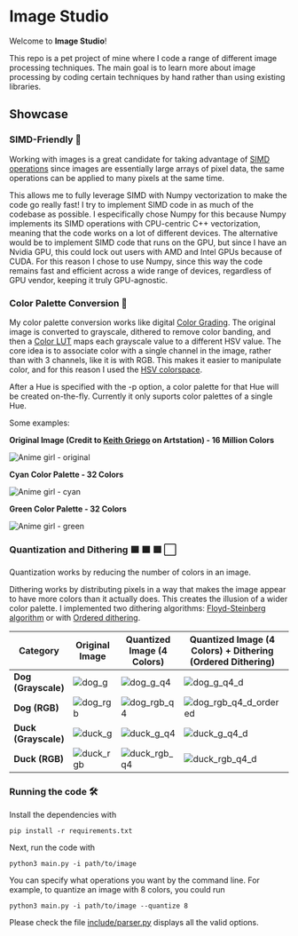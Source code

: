 # Image Studio

Welcome to **Image Studio**!

This repo is a pet project of mine where I code a range of different image processing techniques. 
The main goal is to learn more about image processing by coding certain techniques by hand rather than 
using existing libraries. 


## Showcase 


### SIMD-Friendly 🚀

Working with images is a great candidate for taking advantage of [SIMD operations](https://en.wikipedia.org/wiki/Single_instruction,_multiple_data) since images are essentially large arrays of pixel data, the same operations can be applied to many pixels at the same time. 

This allows me to fully leverage SIMD with Numpy vectorization to make the code go really fast! I try to implement SIMD code in as much of the codebase as possible. I especifically chose Numpy for this because Numpy
implements its SIMD operations with CPU-centric C++ vectorization, meaning that the code works on a lot of different devices. The alternative would be to implement SIMD code that runs on the GPU, but since I have an Nvidia GPU, this
could lock out users with AMD and Intel GPUs because of CUDA. For this reason I chose to use Numpy, since this way the code remains fast and efficient across a wide range of devices, regardless of GPU vendor, keeping it truly GPU-agnostic.


### Color Palette Conversion 🎨

My color palette conversion works like digital [Color Grading](https://en.wikipedia.org/wiki/Color_grading). The original image is converted to grayscale, dithered to remove color banding, and then a [Color LUT](https://en.wikipedia.org/wiki/3D_lookup_table) maps each grayscale value to a different HSV value. The core idea is to associate color with a single channel in the image, rather than with 3 channels, like it is with RGB. This makes it easier to manipulate color, and for this reason I used the [HSV colorspace](https://en.wikipedia.org/wiki/HSL_and_HSV).

After a Hue is specified with the -p option, a color palette for that Hue will be created on-the-fly. Currently it only suports color palettes of a single Hue.

Some examples:

**Original Image (Credit to [Keith Griego](https://www.artstation.com/keithgriego) on Artstation) - 16 Million Colors** 

![Anime girl - original](assets/animegirl_original.png)

**Cyan Color Palette - 32 Colors**

![Anime girl - cyan](assets/animegirl_cyan.png)

**Green Color Palette - 32 Colors**

![Anime girl - green](assets/animegirl_green.png)


### Quantization and Dithering 🟦 🟧 🟩 ⬜

Quantization works by reducing the number of colors in an image.

Dithering works by distributing pixels in a way that makes the image appear to have more colors than it actually does. This creates the illusion of a wider color palette. I implemented two dithering algorithms: [Floyd-Steinberg algorithm](https://en.wikipedia.org/wiki/Floyd%E2%80%93Steinberg_dithering) or with [Ordered dithering](https://en.wikipedia.org/wiki/Ordered_dithering). 


| **Category**         | **Original Image**                                          | **Quantized  Image (4 Colors)**                                   | **Quantized Image (4 Colors) + Dithering (Ordered Dithering)**| **Quantized Image (4 Colors) + Dithering (Floyd-Steinberg Dithering)**|
|----------------------|----------------------------------------------------|----------------------------------------------------|-----------------------------------------------------|-----------------------------------------------------|
| **Dog (Grayscale)**  | ![dog_g](assets/dog_g.png)     | ![dog_g_q4](assets/dog_g_q4.png)             | ![dog_g_q4_d](assets/dog_g_q4_ordered.png)            | ![dog_g_q4_d](assets/dog_g_q4_floyd_steinberg.png) |
| **Dog (RGB)**     | ![dog_rgb](assets/dog_rgb.png)       | ![dog_rgb_q4](assets/dog_rgb_q4.png)           | ![dog_rgb_q4_d_ordered](assets/dog_rgb_q4_ordered.png)         | ![dog_rgb_q4_d_floyd_steinberg](assets/dog_rgb_q4_floyd_steinberg.png) |
| **Duck (Grayscale)**      | ![duck_g](assets/duck_g.png)           | ![duck_g_q4](assets/duck_g_q4.png)                   | ![duck_g_q4_d](assets/duck_g_q4_ordered.png)                  | ![duck_g_q4_d](assets/duck_g_q4_floyd_steinberg.png)                  |
| **Duck (RGB)**      | ![duck_rgb](assets/duck_rgb.png)          | ![duck_rgb_q4](assets/duck_rgb_q4.png)            | ![duck_rgb_q4_d](assets/duck_rgb_q4_ordered.png)          | ![duck_rgb_q4_d](assets/duck_rgb_q4_floyd_steinberg.png)          |



### Running the code 🛠️

Install the dependencies with

    pip install -r requirements.txt

Next, run the code with

    python3 main.py -i path/to/image



You can specify what operations you want by the command line.  For example, to quantize an image with 8 colors, you could run

    python3 main.py -i path/to/image --quantize 8

Please check the file [include/parser.py](include/parser.py) displays all the valid options.